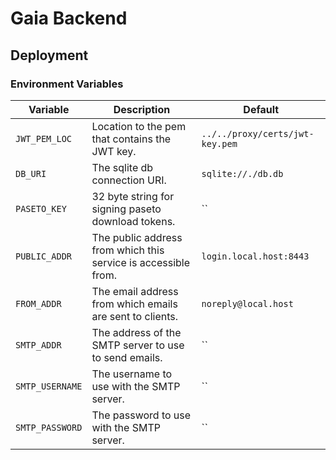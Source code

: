 # Gaia Backend

## Deployment

### Environment Variables

| Variable        | Description                                                    | Default                         |
| --------------- | -------------------------------------------------------------- | ------------------------------- |
| `JWT_PEM_LOC`   | Location to the pem that contains the JWT key.                 | `../../proxy/certs/jwt-key.pem` |
| `DB_URI`        | The sqlite db connection URI.                                  | `sqlite://./db.db`              |
| `PASETO_KEY`    | 32 byte string for signing paseto download tokens.             | ``                              |
| `PUBLIC_ADDR`   | The public address from which this service is accessible from. | `login.local.host:8443`         |
| `FROM_ADDR`     | The email address from which emails are sent to clients.       | `noreply@local.host`            |
| `SMTP_ADDR`     | The address of the SMTP server to use to send emails.          | ``                              |
| `SMTP_USERNAME` | The username to use with the SMTP server.                      | ``                              |
| `SMTP_PASSWORD` | The password to use with the SMTP server.                      | ``                              |
